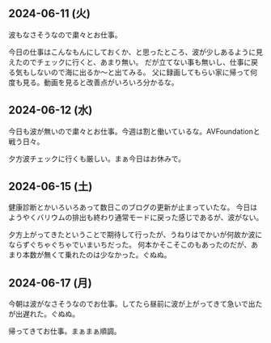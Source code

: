 ## 2024-06-11 (火)

波もなさそうなので粛々とお仕事。

今日の仕事はこんなもんにしておくか、と思ったところ、波が少しあるように見えたのでチェックに行くと、あまり無い。
だが立てない事も無いし、仕事に戻る気もしないので海に出るか〜と出てみる。
父に録画してもらい家に帰って何度も見る。動画を見ると改善点がいろいろ分かるな。

## 2024-06-12 (水)

今日も波が無いので粛々とお仕事。今週は割と働いているな。AVFoundationと戦う日々。

夕方波チェックに行くも厳しい。まぁ今日はお休みで。

## 2024-06-15 (土)

健康診断とかいろいろあって数日このブログの更新が止まっていたな。
今日はようやくバリウムの排出も終わり通常モードに戻った感じであるが、波がない。

夕方上がってきたということで期待して行ったが、うねりはでかいが何故か波にならずぐちゃぐちゃでいまいちだった。
何本かそこそこのもあったのだが、あまり本数が無くて乗れたのは少なかった。ぐぬぬ。

## 2024-06-17 (月)

今朝は波がなさそうなのでお仕事。してたら昼前に波が上がってきて急いで出たが出遅れた。ぐぬぬ。

帰ってきてお仕事。まぁまぁ順調。